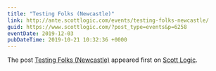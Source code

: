 ```yaml
---
title: "Testing Folks (Newcastle)"
link: http://ante.scottlogic.com/events/testing-folks-newcastle/
guid: https://www.scottlogic.com/?post_type=events&p=6258
eventDate: 2019-12-03
pubDateTime: 2019-10-21 10:32:36 +0000
---
```


<p>The post <a rel="nofollow" href="http://ante.scottlogic.com/events/testing-folks-newcastle/">Testing Folks (Newcastle)</a> appeared first on <a rel="nofollow" href="http://ante.scottlogic.com">Scott Logic</a>.</p>
